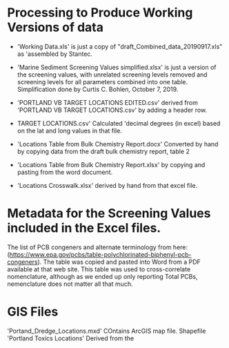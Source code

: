# Processing to Produce Working Versions of data
*  'Working Data.xls' is just a copy of "draft_Combined_data_20190917.xls" as
'assembled by Stantec.

*  'Marine Sediment Screening Values simplified.xlsx' is just a version of the
screening values, with unrelated screening levels removed and screening levels
for all parameters combined into one table. Simplification done by Curtis C.
Bohlen, October 7, 2019.

*  'PORTLAND VB TARGET LOCATIONS EDITED.csv' derived from 'PORTLAND VB TARGET
LOCATIONS.csv' by adding a header row.

*  TARGET LOCATIONS.csv'  Calculated 'decimal degrees (in excel) based on the 
lat and long values in that file.

*  'Locations Table from Bulk Chemistry Report.docx' Converted by hand by
copying data from the draft bulk chemistry report, table 2

*  'Locations Table from Bulk Chemistry Report.xlsx' by copying and pasting from the word document. 
*  'Locations Crosswalk.xlsx' derived by hand from that excel file.

# Metadata for the Screening Values included in the Excel files.
The list of PCB congeners and alternate terminology from here:
(https://www.epa.gov/pcbs/table-polychlorinated-biphenyl-pcb-congeners). The table
was copied and pasted into Word from a PDF available at that web site. This
table was used to cross-correlate nomenclature, although as we ended up only
reporting Total PCBs, nemenclature does not matter all that much. 

# GIS Files
'Portand_Dredge_Locations.mxd' COntains ArcGIS map file.
Shapefile 'Portland Toxics Locations' Derived from the 